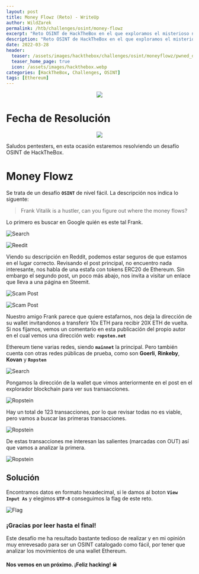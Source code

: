 ```yaml
---
layout: post
title: Money Flowz (Reto) - WriteUp
author: WildZarek
permalink: /htb/challenges/osint/money-flowz
excerpt: "Reto OSINT de HackTheBox en el que exploramos el misterioso negocio de un tal Frank, indagando en su Reddit y revisando en la blockchain las transacciones de unas wallets de Ethereum."
description: "Reto OSINT de HackTheBox en el que exploramos el misterioso negocio de un tal Frank, indagando en su Reddit y revisando en la blockchain las transacciones de unas wallets de Ethereum."
date: 2022-03-28
header:
  teaser: /assets/images/hackthebox/challenges/osint/moneyflowz/pwned_date.png
  teaser_home_page: true
  icon: /assets/images/hackthebox.webp
categories: [HackTheBox, Challenges, OSINT]
tags: [Ethereum]
---
```


<p align="center"><img src="/assets/images/hackthebox/challenges/osint/moneyflowz/pwned_date.png"></p>

# Fecha de Resolución

<p align="center">
  <a href="https://www.hackthebox.com/achievement/challenge/18979/123">
    <img src="/assets/images/hackthebox/challenges/osint/moneyflowz/pwned_date.png">
  </a>
</p>

Saludos pentesters, en esta ocasión estaremos resolviendo un desafío OSINT de HackTheBox.

# Money Flowz

Se trata de un desafío **`OSINT`** de nivel fácil. La descripción nos indica lo siguente:

> Frank Vitalik is a hustler, can you figure out where the money flows?

Lo primero es buscar en Google quién es este tal Frank.

![Search](/assets/images/hackthebox/challenges/osint/moneyflowz/search1.png)

![Reedit](/assets/images/hackthebox/challenges/osint/moneyflowz/reddit.png)

Viendo su descripción en Reddit, podemos estar seguros de que estamos en el lugar correcto.
Revisando el post principal, no encuentro nada interesante, nos habla de una estafa con tokens ERC20 de Ethereum.
Sin embargo el segundo post, un poco más abajo, nos invita a visitar un enlace que lleva a una página en Steemit.

![Scam Post](/assets/images/hackthebox/challenges/osint/moneyflowz/post.png)

![Scam Post](/assets/images/hackthebox/challenges/osint/moneyflowz/scam.png)

Nuestro amigo Frank parece que quiere estafarnos, nos deja la dirección de su wallet invitandonos a transferir 10x ETH para recibir 20X ETH de vuelta.
Si nos fijamos, vemos un comentario en esta publicación del propio autor en el cual vemos una dirección web: **`ropsten.net`**

Ethereum tiene varias redes, siendo **`mainnet`** la principal. Pero también cuenta con otras redes públicas de prueba,
como son **Goerli**, **Rinkeby**, **Kovan** y **`Ropsten`**

![Search](/assets/images/hackthebox/challenges/osint/moneyflowz/search2.png)

Pongamos la dirección de la wallet que vimos anteriormente en el post en el explorador blockchain para ver sus transacciones.

![Ropstein](/assets/images/hackthebox/challenges/osint/moneyflowz/ropstein1.png)

Hay un total de 123 transacciones, por lo que revisar todas no es viable, pero vamos a buscar las primeras transacciones.

![Ropstein](/assets/images/hackthebox/challenges/osint/moneyflowz/ropstein2.png)

De estas transacciones me interesan las salientes (marcadas con OUT) así que vamos a analizar la primera.

![Ropstein](/assets/images/hackthebox/challenges/osint/moneyflowz/ropstein3.png)

## Solución

Encontramos datos en formato hexadecimal, si le damos al boton **`View Input As`** y elegimos **`UTF-8`** conseguimos la flag de este reto.

![Flag](/assets/images/hackthebox/challenges/osint/moneyflowz/flag.png)

### ¡Gracias por leer hasta el final!

Este desafío me ha resultado bastante tedioso de realizar y en mi opinión muy enrevesado para ser un OSINT catalogado como fácil, por tener que analizar los movimientos de una wallet Ethereum.

#### Nos vemos en un próximo. ¡Feliz hacking! ☠